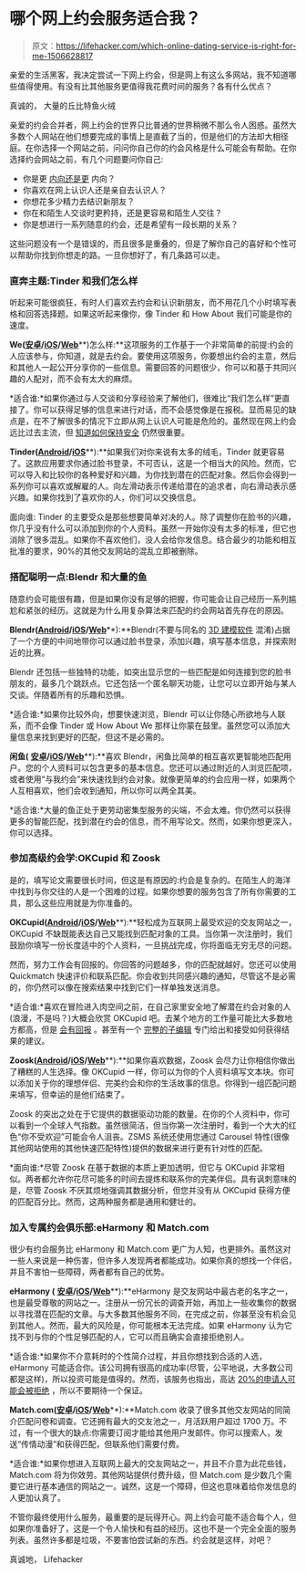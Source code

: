 # 哪个网上约会服务适合我？

> 原文：<https://lifehacker.com/which-online-dating-service-is-right-for-me-1506628817>

亲爱的生活黑客，我决定尝试一下网上约会，但是网上有这么多网站，我不知道哪些值得使用。有没有比其他服务更值得我花费时间的服务？各有什么优点？



真诚的，
大量的丘比特鱼火绒

亲爱的约会合并者，网上约会的世界只比普通的世界稍微不那么令人困惑。虽然大多数个人网站在他们想要完成的事情上是直截了当的，但是他们的方法却大相径庭。在你选择一个网站之前，问问你自己你的约会风格是什么可能会有帮助。在你选择约会网站之前，有几个问题要问你自己:

*   你是更 [内向还是更](http://lifehacker.com/how-introverts-and-extroverts-can-peacefully-coexist-638422576) 内向？
*   你喜欢在网上认识人还是亲自去认识人？
*   你想花多少精力去结识新朋友？
*   你在和陌生人交谈时更矜持，还是更容易和陌生人交往？
*   你是想进行一系列随意的约会，还是希望有一段长期的关系？

这些问题没有一个是错误的，而且很多是重叠的，但是了解你自己的喜好和个性可以帮助你找到你想走的路。一旦你想好了，有几条路可以走。

### 直奔主题:Tinder 和我们怎么样

听起来可能很疯狂，有时人们喜欢去约会和认识新朋友，而不用花几个小时填写表格和回答选择题。如果这听起来像你，像 Tinder 和 How About 我们可能是你的速度。

**We(**[**安卓**](https://play.google.com/store/apps/details?id=com.howaboutwe.singles)**/**[**iOS**](https://itunes.apple.com/us/app/howaboutwe-dating-find-singles/id439078709?mt=8)**/**[**Web**](http://www.howaboutwe.com/)**)怎么样:**这项服务的工作基于一个非常简单的前提:约会的人应该参与，你知道，就是去约会。要使用这项服务，你要想出约会的主意，然后和其他人一起公开分享你的一些信息。需要回答的问题很少，你可以和基于共同兴趣的人配对，而不会有太大的麻烦。

*适合谁:*如果你通过与人交谈和分享经验来了解他们，很难比“我们怎么样”更直接了。你可以获得足够的信息来进行对话，而不会感觉像是在报税。显而易见的缺点是，在不了解很多的情况下立即从网上认识人可能是危险的。虽然现在网上约会远比过去主流，但 [知道如何保持安全](https://lifehacker.com/how-to-stay-safe-when-meeting-someone-from-the-internet-1040400781) 仍然很重要。

**Tinder(**[**Android**](https://play.google.com/store/apps/details?id=com.tinder)**/**[**iOS**](https://itunes.apple.com/us/app/tinder/id547702041?mt=8)**):**如果我们对你来说有太多的绒毛，Tinder 就更容易了。这款应用要求你通过脸书登录，不可否认，这是一个相当大的风险。然而，它可以导入和比较你的各种爱好和兴趣，为你找到潜在的匹配对象。然后你会得到一系列你可以喜欢或解雇的人。向左滑动表示传递给潜在的追求者，向右滑动表示感兴趣。如果你找到了喜欢你的人，你们可以交换信息。

面向谁: Tinder 的主要受众是那些想要简单对决的人。除了调整你在脸书的兴趣，你几乎没有什么可以添加到你的个人资料。虽然一开始你没有太多的标准，但它也消除了很多混乱。如果你不喜欢他们，没人会给你发信息。结合最少的功能和相互批准的要求，90%的其他交友网站的混乱立即被删除。

### 搭配聪明一点:Blendr 和大量的鱼

随意约会可能很有趣，但是如果你没有足够的把握，你可能会让自己经历一系列尴尬和紧张的经历。这就是为什么用复杂算法来匹配的约会网站首先存在的原因。

**Blendr(**[**Android**](https://play.google.com/store/apps/details?id=com.blendr.mobile)**/**[**iOS**](https://itunes.apple.com/us/app/blendr/id434528779?mt=8)**/**[**Web**](http://blendr.com/)**):**Blendr(不要与同名的 [3D 建模软件](http://www.blender.org/) 混淆)占据了一个方便的中间地带你可以通过脸书登录，添加兴趣，填写基本信息，并探索附近的比赛。

Blendr 还包括一些独特的功能，如突出显示您的一些匹配是如何连接到您的脸书朋友的，最多几个跳跃点。它还包括一个匿名聊天功能，让您可以立即开始与某人交谈。伴随着所有的乐趣和恐惧。

*适合谁:*如果你比较外向，想要快速浏览，Blendr 可以让你随心所欲地与人联系，而不会像 Tinder 或 How About We 那样让你蒙在鼓里。虽然您可以添加大量信息来找到更好的匹配，但这不是必需的。

**闲鱼(** [**安卓**](https://play.google.com/store/apps/details?id=com.pof.android)**/**[**iOS**](https://itunes.apple.com/us/app/pof-free-online-dating/id389638243?mt=8)**/**[**Web**](http://www.pof.com/)**):**喜欢 Blendr，闲鱼比简单的相互喜欢更智能地匹配用户。您的个人资料可以包含更多的基本信息。您还可以通过附近的人浏览匹配项，或者使用“与我约会”来快速找到约会对象。就像更简单的约会应用一样，如果两个人互相喜欢，他们会收到通知，所以你可以两全其美。

*适合谁:*大量的鱼正处于更劳动密集型服务的尖端，不会太难。你仍然可以获得更多的智能匹配，找到潜在约会的信息，而不用写论文。然而，如果你想更深入，你可以选择。

### 参加高级约会学:OKCupid 和 Zoosk

是的，填写论文需要很长时间，但这是有原因的:约会是复杂的。在陌生人的海洋中找到与你交往的人是一个困难的过程。如果你想要的服务包含了所有你需要的工具，那么这些应用就是为你准备的。

**OKCupid(**[**Android**](https://play.google.com/store/apps/details?id=com.okcupid.okcupid)**/**[**iOS**](https://itunes.apple.com/us/app/okcupid-dating/id338701294?mt=8)**/**[**Web**](http://www.okcupid.com/)**):**轻松成为互联网上最受欢迎的交友网站之一，OKCupid 不缺既能表达自己又能找到匹配对象的工具。当你第一次注册时，我们鼓励你填写一份长度适中的个人资料，一旦挑战完成，你将面临无穷无尽的问题。

然而，努力工作会有回报的。你回答的问题越多，你的匹配就越好。您还可以使用 Quickmatch 快速评价和联系匹配。你会收到共同感兴趣的通知，尽管这不是必需的，你仍然可以像在搜索结果中找到它们一样单独发送消息。

*适合谁:*喜欢在冒险进入肉空间之前，在自己家里安全地了解潜在约会对象的人(浪漫，不是吗？)大概会欣赏 OKCupid 吧。去某个地方的工作量可能比大多数地方都高，但是 [会有回报](http://www.wired.com/wiredscience/2014/01/how-to-hack-okcupid/all/) 。甚至有一个 [完整的子编辑](http://www.reddit.com/r/okcupid) 专门给出和接受如何获得结果的建议。

**Zoosk(**[**Android**](https://play.google.com/store/apps/details?id=com.zoosk.zoosk)**/**[**iOS**](https://itunes.apple.com/us/app/zoosk-1-dating-app/id349160522?mt=8)**/**[**Web**](https://www.zoosk.com/)**):**如果你喜欢数据，Zoosk 会尽力让你相信你做出了糟糕的人生选择。像 OKCupid 一样，你可以为你的个人资料填写文本块。你可以添加关于你的理想伴侣、完美约会和你的生活故事的信息。你得到一组匹配问题来填写，但幸运的是他们结束了。

Zoosk 的突出之处在于它提供的数据驱动功能的数量。在你的个人资料中，你可以看到一个全球人气指数。虽然很简洁，但当你第一次注册时，看到一个大大的红色“你不受欢迎”可能会令人沮丧。ZSMS 系统还使用您通过 Carousel 特性(很像其他网站使用的其他快速匹配特性)提供的数据来进行更有针对性的匹配。

*面向谁:*尽管 Zoosk 在基于数据的本质上更加透明，但它与 OKCupid 非常相似。两者都允许你花尽可能多的时间去提炼和联系你的完美伴侣。具有讽刺意味的是，尽管 Zoosk 不厌其烦地强调其数据分析，但您并没有从 OKCupid 获得方便的匹配百分比。然而，这两种服务都是通用和健壮的。

### 加入专属约会俱乐部:eHarmony 和 Match.com

很少有约会服务比 eHarmony 和 Match.com 更广为人知，也更排外。虽然这对一些人来说是一种伤害，但许多人发现两者都能成功。如果你真的想找一个伴侣，并且不害怕一些障碍，两者都有自己的优势。

**eHarmony (** [**安卓**](https://play.google.com/store/apps/details?id=com.eharmony)**/**[**iOS**](https://itunes.apple.com/us/app/eharmony/id458272450?mt=8)**/**[**Web**](http://www.eharmony.com/)**):**eHarmony 是交友网站中最古老的名字之一，也是最受尊敬的网站之一。注册从一份冗长的调查开始，再加上一些收集你的数据以寻找潜在匹配的文章。与大多数其他服务不同，在完成之前，你甚至没有机会见到其他人。然而，最大的风险是，你可能根本无法完成。如果 eHarmony 认为它找不到与你的个性足够匹配的人，它可以而且确实会直接拒绝别人。

*适合谁:*如果你不介意耗时的个性简介过程，并且你想找到合适的人选，eHarmony 可能适合你。该公司拥有很高的成功率(尽管，公平地说，大多数公司都是这样)，所以投资可能是值得的。然而，该服务也指出，高达 [20%的申请人可能会被拒绝](http://www.datingadviceguy.com/2009/09/22/why-are-people-rejected-by-eharmony/) ，所以不要期待一个保证。

**Match.com(**[**安卓**](https://play.google.com/store/apps/details?id=com.match.android.matchmobile)**/**[**iOS**](https://itunes.apple.com/us/app/match.com-1-dating-site/id305939712?mt=8)**/**[**Web**](http://www.match.com/)**):**Match.com 收录了很多其他交友网站的同简介匹配问卷和调查。它还拥有最大的交友池之一，月活跃用户超过 1700 万。不过，有一个很大的缺点:你需要订阅才能给其他用户发邮件。你可以搜索人，发送“传情动漫”和获得匹配，但联系他们需要付费。

*适合谁:*如果你想进入互联网上最大的交友网站之一，并且不介意为此花些钱，Match.com 将为你效劳。其他网站提供付费升级，但 Match.com 是少数几个需要它进行基本通信的网站之一。诚然，这是一个障碍，但这也意味着给你发信息的人更加认真了。

不管你最终使用什么服务，最重要的是玩得开心。网上约会可能不适合每个人，但如果你准备好了，这是一个令人愉快和有益的经历。这也不是一个完全全面的服务列表。虽然许多都是垃圾，不要害怕尝试新的东西。约会就是这样，对吧？

真诚地，
Lifehacker